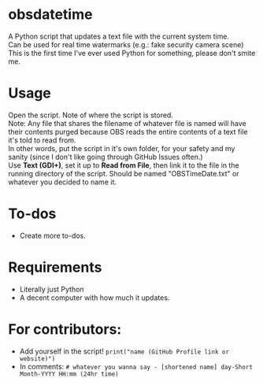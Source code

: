 # obsdatetime
A Python script that updates a text file with the current system time.<br>
Can be used for real time watermarks (e.g.: fake security camera scene)<br>
This is the first time I've ever used Python for something, please don't smite me.
# Usage
Open the script. Note of where the script is stored.<br>
Note: Any file that shares the filename of whatever file is named will have their contents purged because OBS reads the entire contents of a text file it's told to read from.<br>
In other words, put the script in it's own folder, for your safety and my sanity (since I don't like going through GitHub Issues often.)<br>
Use **Text (GDI+)**, set it up to **Read from File**, then link it to the file in the running directory of the script. Should be named "OBSTimeDate.txt" or whatever you decided to name it.
# To-dos
* Create more to-dos.
# Requirements
* Literally just Python
* A decent computer with how much it updates.
# For contributors:
* Add yourself in the script!
`print("name (GitHub Profile link or website)")`
* In comments:
`# whatever you wanna say - [shortened name] day-Short Month-YYYY HH:mm (24hr time)`
